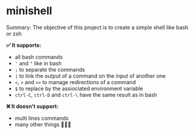 # minishell
Summary: The objective of this project is to create a simple shell like bash or zsh 

**✅ It supports:** 
* all bash commands
* `'` and `"` like in bash
* `;` to separate the commands
* `|` to link the output of a command on the input of another one
* `<`, `>` and `>>` to manage redirections of a command
* `$` to replace by the assiociated environment variable
* `ctrl-C`, `ctrl-D` and `ctrl-\` have the same result as in bash

**❌ It doesn't support:**
* multi lines commands
* many other things 🤷🏻‍♂️
